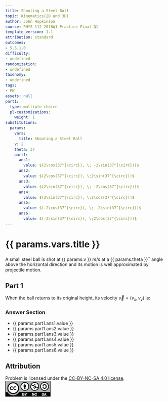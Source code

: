 ```yaml
---
title: Shooting a Steel Ball
topic: Kinematics(2D and 3D)
author: John Hopkinson
source: PHYS 112 2018W1 Practice Final Q1
template_version: 1.1
attribution: standard
outcomes:
- 5.5.1.0
difficulty:
- undefined
randomization:
- undefined
taxonomy:
- undefined
tags:
- PW
assets: null
part1:
  type: multiple-choice
  pl-customizations:
    weight: 1
substitutions:
  params:
    vars:
      title: Shooting a Steel Ball
    v: 2
    theta: 37
    part1:
      ans1:
        value: $(2\cos(37^{\circ}), \; -2\sin(37^{\circ}))$
      ans2:
        value: $(2\cos(37^{\circ}), \;2\sin(37^{\circ}))$
      ans3:
        value: $(2\sin(37^{\circ}), \; -2\cos(37^{\circ}))$
      ans4:
        value: $(2\sin(37^{\circ}), \;2\cos(37^{\circ}))$
      ans5:
        value: $(-2\cos(37^{\circ}), \; -2\sin(37^{\circ}))$
      ans6:
        value: $(-2\sin(37^{\circ}), \;2\cos(37^{\circ}))$
---
```

# {{ params.vars.title }}
A small steel ball is shot at {{ params.v }} $m/s$ at a {{ params.theta }}$^{\circ}$ angle above the horizontal direction and its motion is well approximated by projectile motion.

## Part 1

When the ball returns to its original height, its velocity $\overrightarrow{v} = (v_x, v_y)$ is:

### Answer Section

- {{ params.part1.ans1.value }}
- {{ params.part1.ans2.value }}
- {{ params.part1.ans3.value }}
- {{ params.part1.ans4.value }}
- {{ params.part1.ans5.value }}
- {{ params.part1.ans6.value }}

## Attribution

Problem is licensed under the [CC-BY-NC-SA 4.0 license](https://creativecommons.org/licenses/by-nc-sa/4.0/).<br> ![The Creative Commons 4.0 license requiring attribution-BY, non-commercial-NC, and share-alike-SA license.](https://raw.githubusercontent.com/firasm/bits/master/by-nc-sa.png)